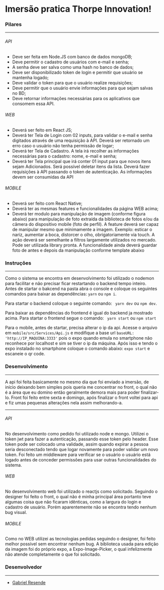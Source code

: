 # Imersão pratica Thorpe Innovation!

### Pilares

------------

###### API
- Deve ser feita em Node.JS com banco de dados mongoDB;
- Deve permitir o cadastro de usuários com e-mail e senha;
- A senha deve ser salva como uma hash no banco de dados;
- Deve ser disponibilizado token de login e permitir que usuário se mantenha logado;
- Deve validar o token para que o usuário realize requisições;
- Deve permitir que o usuário envie informações para que sejam salvas no BD;
- Deve retornar informações necessárias para os aplicativos que consomem essa API.

###### WEB
- Deverá ser feito em React JS;
- Deverá ter Tela de Login com 02 inputs, para validar o e-mail e senha digitados através de uma requisição à API. Deverá ser retornado um erro caso o usuário não tenha permissão de logar;
- Deverá ter Tela de Cadastro. A tela irá recolher as informações necessárias para o cadastro: nome, e-mail e senha;
- Deverá ter Tela principal que irá conter 01 input para que novos itens sejam
 Adicionados. Será possível deletar itens da lista. Deverá fazer requisições à API passando o token de autenticação. As informações devem ser consumidas da API

######  MOBILE
- Deverá ser feito com React Native;
- Deverá ter as mesmas features e funcionalidades da página WEB acima;
- Deverá ter modulo para manipulação de imagem (conforme figura
 abaixo) para manipulação de foto extraída da biblioteca de fotos e/ou da câmera do dispositivo mobile (foto de perfil). A feature deverá ser capaz de manipular mesmo que minimamente a imagem. Exemplo: esticar o nariz, aumentar a boca, distorcer o olho, obrigatoriamente via touch. A ação deverá ser semelhante a filtros largamente utilizados no mercado. Pode ser utilizada library pronta. A funcionalidade ainda deverá guardar foto de antes e depois da manipulação conforme template abaixo

### Instruções

------------

Como o sistema se encontra em desenvolvimento foi utilizado o nodemon para facilitar e não precisar ficar restartando o backend tempo inteiro.
Antes de startar o bakcend na pasta abra o console e coloque os seguintes comandos para baixar as dependências: `yarn` ou `npm i`.

Para startar o backend coloque o seguinte comando: ` yarn dev` ou `npm dev`.

Para baixar as dependências do frontend é igual do backend ja mostrado acima. Para startar o frontend segue o comando: ` yarn start` ou `npm start`

Para o mobile, antes de startar, precisa alterar o ip da api. Acesse o arquivo em `mobile/src/Services/Api.js` e modifique a base url `baseURL: 'http://IP_MAQUINA:3333'` pois o expo quando emula no smartphone não reconhece por localhost e sim se tiver o ip da máquina.
Após isso e tendo o expo instalado no smartphone coloque o comando abaixo: `expo start` e escaneie o qr code.

### Desenvolvimento

------------

A api foi feita basicamente no mesmo dia que foi enviado a imersão, de início deixando bem simples pois queria me concentrar no front, o qual não é a área que eu domino então geralmente demora mais para poder finalizar-lo.
Front foi feito entre sexta e domingo, após finalizar o front voltei para api e fiz umas pequenas alterações nela assim melhorando-a.

------------

###### API
No desenvolvimento como pedido foi utilizado node e mongo. Utilizei o token jwt para fazer a autenticação, passando esse token pelo header. Esse token pode ser colocado uma validade, assim quando expirar a pessoa seria desconectado tendo que logar novamente para poder validar um novo token.
Foi feito um middleware para verificar se o usuário o usuário está logado antes de conceder permissões para usar outras funcionalidades do sistema.

###### WEB
No desenvolvimento web foi utilizado o reactjs como solicitado. Seguindo o designer foi feito o front, o qual não é minha principal área portanto teve algumas coisa que não ficaram idênticas, como a largura do login e cadastro de usuário. Porém aparentemente não se encontra tendo nenhum bug visual.

###### MOBILE
Como no WEB utilizei as tecnologias pedidas seguindo o designer, foi feito melhor possível sem encontrar nenhum bug.
A biblioteca usada para edição da imagem foi do próprio expo, a Expo-Image-Picker, o qual infelizmente não atende completamente o que foi solicitado.

### Desenvolvedor

------------

- [Gabriel Resende](https://github.com/Sprained "Gabriel Resende")
